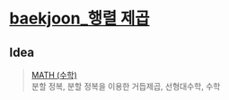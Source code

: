 # [baekjoon_행렬 제곱](https://www.acmicpc.net/problem/10830)   
## Idea   
>  <a href="/Notes/수학" target="_blank">MATH (수학)</a>   
>  분할 정복, 분할 정복을 이용한 거듭제곱, 선형대수학, 수학   